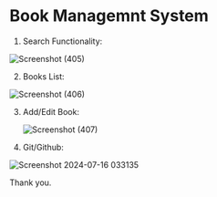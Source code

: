 # Book Managemnt System

1) Search Functionality:

![Screenshot (405)](https://github.com/user-attachments/assets/ca351501-75a6-4eee-be31-9bc123b5ec7d)

2) Books List:

![Screenshot (406)](https://github.com/user-attachments/assets/b6f9a269-edcd-465c-a605-2dfe8fd76c6f)

3) Add/Edit Book:

   ![Screenshot (407)](https://github.com/user-attachments/assets/abeecd6d-802c-4e73-8aa6-577163d310ae)

4) Git/Github:

![Screenshot 2024-07-16 033135](https://github.com/user-attachments/assets/1188b3cf-6794-44e4-bc53-64eb44fa1df0)

Thank you.
